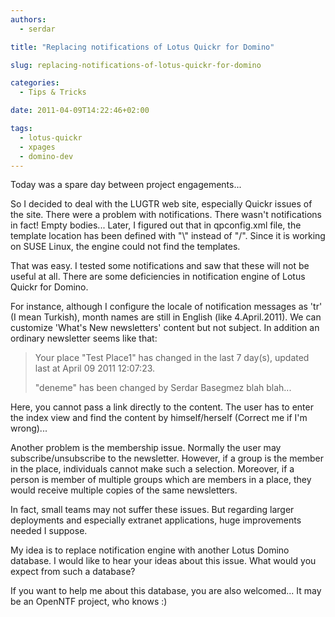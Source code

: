 ```yaml
---
authors:
  - serdar

title: "Replacing notifications of Lotus Quickr for Domino"

slug: replacing-notifications-of-lotus-quickr-for-domino

categories:
  - Tips & Tricks

date: 2011-04-09T14:22:46+02:00

tags:
  - lotus-quickr
  - xpages
  - domino-dev
---
```


Today was a spare day between project engagements...

So I decided to deal with the LUGTR web site, especially Quickr issues of the site. There were a problem with notifications. There wasn't notifications in fact! Empty bodies... Later, I figured out that in qpconfig.xml file, the template location has been defined with "\\" instead of "/". Since it is working on SUSE Linux, the engine could not find the templates.

That was easy. I tested some notifications and saw that these will not be useful at all. There are some deficiencies in notification engine of Lotus Quickr for Domino.
<!-- more -->
For instance, although I configure the locale of notification messages as 'tr' (I mean Turkish), month names are still in English (like 4.April.2011). We can customize 'What's New newsletters' content but not subject. In addition an ordinary newsletter seems like that:


> Your place "Test Place1" has changed in the last 7 day(s), updated last at April 09 2011 12:07:23.
> 
> "deneme" has been changed by Serdar Basegmez blah blah...

Here, you cannot pass a link directly to the content. The user has to enter the index view and find the content by himself/herself (Correct me if I'm wrong)...

Another problem is the membership issue. Normally the user may subscribe/unsubscribe to the newsletter. However, if a group is the member in the place, individuals cannot make such a selection. Moreover, if a person is member of multiple groups which are members in a place, they would receive multiple copies of the same newsletters.

In fact, small teams may not suffer these issues. But regarding larger deployments and especially extranet applications, huge improvements needed I suppose.

My idea is to replace notification engine with another Lotus Domino database. I would like to hear your ideas about this issue. What would you expect from such a database?

If you want to help me about this database, you are also welcomed... It may be an OpenNTF project, who knows :)

